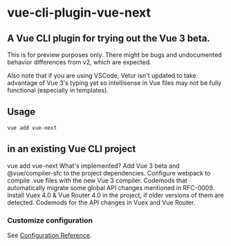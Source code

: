 
# vue-cli-plugin-vue-next
## A Vue CLI plugin for trying out the Vue 3 beta.

This is for preview purposes only. There might be bugs and undocumented behavior differences from v2, which are expected.

Also note that if you are using VSCode, Vetur isn't updated to take advantage of Vue 3's typing yet so intellisense in Vue files may not be fully functional (especially in templates).

## Usage
```
vue add vue-next
```
##  in an existing Vue CLI project
vue add vue-next
What's implemented?
 Add Vue 3 beta and @vue/compiler-sfc to the project dependencies.
 Configure webpack to compile .vue files with the new Vue 3 compiler.
 Codemods that automatically migrate some global API changes mentioned in RFC-0009.
 Install Vuex 4.0 & Vue Router 4.0 in the project, if older versions of them are detected.
 Codemods for the API changes in Vuex and Vue Router.


### Customize configuration
See [Configuration Reference](https://cli.vuejs.org/config/).
